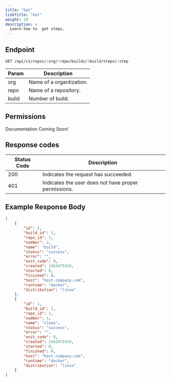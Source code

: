 ```yaml
---
title: "Get"
linkTitle: "Get"
weight: 10
description: >
  Learn how to  get steps.
---
```


## Endpoint

```
GET /api/v1/repos/:org/:repo/builds/:build/steps/:step
```

| Param | Description |
|---|---|
| org | Name of a organtization. |
| repo | Name of a repository. |
| build | Number of build. |

## Permissions

Documentation Coming Soon!

## Response codes

| Status Code | Description |
|---|---|
| 200 | Indicates the request has succeeded. |
| 401 | Indicates the user does not have proper permissions. |

## Example Response Body

```json
[
	{
		"id": 2,
		"build_id": 1,
		"repo_id": 1,
		"number": 2,
		"name": "build",
		"status": "success",
		"error": "",
		"exit_code": 0,
		"created": 1563475419,
		"started": 0,
		"finished": 0,
		"host": "host.company.com",
		"runtime": "docker",
		"distribution": "linux"
	},
	{
		"id": 1,
		"build_id": 1,
		"repo_id": 1,
		"number": 1,
		"name": "clone",
		"status": "success",
		"error": "",
		"exit_code": 0,
		"created": 1563475419,
		"started": 0,
		"finished": 0,
		"host": "host.company.com",
		"runtime": "docker",
		"distribution": "linux"
	}
]
```
